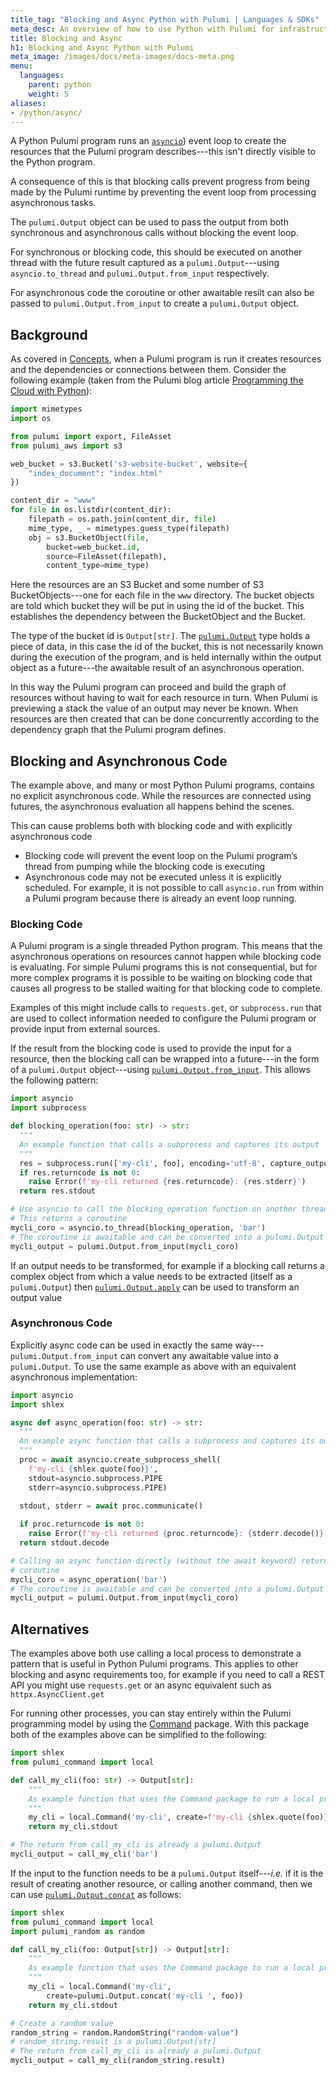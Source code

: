 ```yaml
---
title_tag: "Blocking and Async Python with Pulumi | Languages & SDKs"
meta_desc: An overview of how to use Python with Pulumi for infrastructure as code on any cloud (AWS, Azure, Google Cloud, Kubernetes, etc.).
title: Blocking and Async
h1: Blocking and Async Python with Pulumi
meta_image: /images/docs/meta-images/docs-meta.png
menu:
  languages:
    parent: python
    weight: 5
aliases:
- /python/async/
---
```


A Python Pulumi program runs an
[`asyncio`](https://docs.python.org/3/library/asyncio.html)) event loop to
create the resources that the Pulumi program describes---this isn't directly
visible to the Python program.

A consequence of this is that blocking calls prevent progress from being made by
the Pulumi runtime by preventing the event loop from processing asynchronous
tasks.  

The `pulumi.Output` object can be used to pass the output from both synchronous
and asynchronous calls without blocking the event loop.

For synchronous or blocking code, this should be executed on another thread
with the future result captured as a `pulumi.Output`---using `asyncio.to_thread`
and `pulumi.Output.from_input` respectively.

For asynchronous code the coroutine or other awaitable resilt can also be passed to `pulumi.Output.from_input` to create a `pulumi.Output` object.

## Background

As covered in [Concepts](/docs/intro/concepts), when a Pulumi program is run it creates resources and the dependencies or
connections between them. Consider the following example (taken from the Pulumi
blog article [Programming the Cloud with Python](/blog/programming-the-cloud-with-python)):

```python
import mimetypes
import os

from pulumi import export, FileAsset
from pulumi_aws import s3

web_bucket = s3.Bucket('s3-website-bucket', website={
    "index_document": "index.html"
})

content_dir = "www"
for file in os.listdir(content_dir):
    filepath = os.path.join(content_dir, file)
    mime_type, _ = mimetypes.guess_type(filepath)
    obj = s3.BucketObject(file,
        bucket=web_bucket.id,
        source=FileAsset(filepath),
        content_type=mime_type)
```

Here the resources are an S3 Bucket and some number of S3 BucketObjects---one
for each file in the `www` directory. The bucket objects are told which bucket
they will be put in using the id of the bucket. This establishes the dependency
between the BucketObject and the Bucket.

The type of the bucket id is `Output[str]`. The
[`pulumi.Output`](/docs/reference/pkg/python/pulumi/#pulumi.Output) type holds a
piece of data, in this case the id of the bucket, this is not necessarily known
during the execution of the program, and is held internally within the output
object as a future---the awaitable result of an asynchronous operation.

In this way the Pulumi program can proceed and build the graph of resources
without having to wait for each resource in turn. When Pulumi is previewing a
stack the value of an output may never be known. When resources are then created
that can be done concurrently according to the dependency graph that the Pulumi
program defines.

## Blocking and Asynchronous Code

The example above, and many or most Python Pulumi programs, contains no explicit
asynchronous code. While the resources are connected using futures, the
asynchronous evaluation all happens behind the scenes.

This can cause problems both with blocking code and with explicitly asynchronous code

- Blocking code will prevent the event loop on the Pulumi program’s thread from
  pumping while the blocking code is executing
- Asynchronous code may not be executed unless it is explicitly scheduled. For example, it is
  not possible to call `asyncio.run` from within a Pulumi program because there is already an event loop running.

### Blocking Code

A Pulumi program is a single threaded Python program. This means that the
asynchronous operations on resources cannot happen while blocking code is
evaluating. For simple Pulumi programs this is not consequential, but for more
complex programs it is possible to be waiting on blocking code that causes all
progress to be stalled waiting for that blocking code to complete.

Examples of this might include calls to `requests.get`, or `subprocess.run` that are
used to collect information needed to configure the Pulumi program or provide
input from external sources.

If the result from the blocking code is used to provide the input for a
resource, then the blocking call can be wrapped into a future---in the form of a
`pulumi.Output` object---using [`pulumi.Output.from_input`](/docs/reference/pkg/python/pulumi/#pulumi.Output.from_input). This allows the following
pattern:

```python
import asyncio
import subprocess

def blocking_operation(foo: str) -> str:
  """
  An example function that calls a subprocess and captures its output
  """
  res = subprocess.run(['my-cli', foo], encoding='utf-8', capture_output=True)
  if res.returncode is not 0:
    raise Error(f'my-cli returned {res.returncode}: {res.stderr}')
  return res.stdout

# Use asyncio to call the blocking_operation function on another thread
# This returns a coroutine
mycli_coro = asyncio.to_thread(blocking_operation, 'bar')
# The coroutine is awaitable and can be converted into a pulumi.Output
mycli_output = pulumi.Output.from_input(mycli_coro)
```

If an output needs to be transformed, for example if a blocking call returns a
complex object from which a value needs to be extracted (itself as a
`pulumi.Output`) then
[`pulumi.Output.apply`](/docs/reference/pkg/python/pulumi#pulumi.Output.apply) can
be used to transform an output value

### Asynchronous Code

Explicitly async code can be used in exactly the same way---`pulumi.Output.from_input` can convert any awaitable value into a `pulumi.Output`.
To use the same example as above with an equivalent asynchronous implementation:

```python
import asyncio
import shlex

async def async_operation(foo: str) -> str:
  """
  An example async function that calls a subprocess and captures its output
  """
  proc = await asyncio.create_subprocess_shell(
    f'my-cli {shlex.quote(foo)}',
    stdout=asyncio.subprocess.PIPE
    stderr=asyncio.subprocess.PIPE)

  stdout, stderr = await proc.communicate()
		
  if proc.returncode is not 0:
    raise Error(f'my-cli returned {proc.returncode}: {stderr.decode()}')
  return stdout.decode

# Calling an async function directly (without the await keyword) returns a
# coroutine
mycli_coro = async_operation('bar')
# The coroutine is awaitable and can be converted into a pulumi.Output
mycli_output = pulumi.Output.from_input(mycli_coro)
```

## Alternatives

The examples above both use calling a local process to demonstrate a pattern that is useful in Python Pulumi programs. This applies to other blocking and async requirements too, for example if you need to call a REST API you might use `requests.get` or an async equivalent such as `httpx.AsyncClient.get`

For running other processes, you can stay entirely within the Pulumi programming model by using the [Command](/registry/packages/command) package. With this package both of the examples above can be
simplified to the following:

```python
import shlex
from pulumi_command import local

def call_my_cli(foo: str) -> Output[str]:
    """
    As example function that uses the Command package to run a local process
    """
    my_cli = local.Command('my-cli', create=f'my-cli {shlex.quote(foo)})')
    return my_cli.stdout

# The return from call_my_cli is already a pulumi.Output
mycli_output = call_my_cli('bar')
```

If the input to the function needs to be a `pulumi.Output` itself---_i.e._ if it is the result of creating another resource, or calling another command, then we can use [`pulumi.Output.concat`](/docs/reference/pkg/python/pulumi#pulumi.Output.concat) as follows:

```python
import shlex
from pulumi_command import local
import pulumi_random as random

def call_my_cli(foo: Output[str]) -> Output[str]:
    """
    As example function that uses the Command package to run a local process
    """
    my_cli = local.Command('my-cli',
        create=pulumi.Output.concat('my-cli ', foo))
    return my_cli.stdout

# Create a random value
random_string = random.RandomString("random-value")
# random_string.result is a pulumi.Output[str]
# The return from call_my_cli is already a pulumi.Output
mycli_output = call_my_cli(random_string.result)
```
